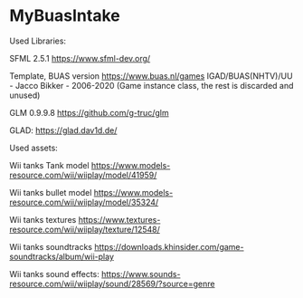 # MyBuasIntake

Used Libraries:

SFML 2.5.1
https://www.sfml-dev.org/

Template, BUAS version https://www.buas.nl/games
IGAD/BUAS(NHTV)/UU - Jacco Bikker - 2006-2020
(Game instance class, the rest is discarded and unused)

GLM 0.9.9.8
https://github.com/g-truc/glm 


GLAD:
https://glad.dav1d.de/


Used assets:

Wii tanks Tank model
https://www.models-resource.com/wii/wiiplay/model/41959/

Wii tanks bullet model
https://www.models-resource.com/wii/wiiplay/model/35324/

Wii tanks textures
https://www.textures-resource.com/wii/wiiplay/texture/12548/

Wii tanks soundtracks
https://downloads.khinsider.com/game-soundtracks/album/wii-play

Wii tanks sound effects:
https://www.sounds-resource.com/wii/wiiplay/sound/28569/?source=genre